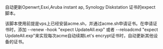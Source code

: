 自动更新Openwrt,Esxi,Aruba instant ap, Synology Diskstation 证书的expect脚本。

该脚本使用前提是vps上已经安装acme.sh，并通过acme.sh申请证书。在申请证书时，添加 --renew -hook "expect UpdateAll.exp" 或者 --reloadcmd "expect UpdateAll.exp"来实现每次acme自动续期Let's encrypt证书时，自动更新其他设备的证书。

